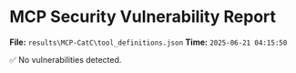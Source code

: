 # MCP Security Vulnerability Report
**File:** `results\MCP-CatC\tool_definitions.json`
**Time:** `2025-06-21 04:15:50`

✅ No vulnerabilities detected.